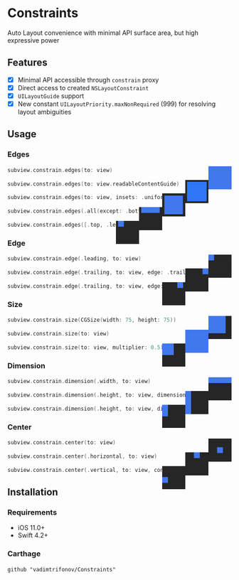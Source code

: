 # Constraints

Auto Layout convenience with minimal API surface area, but high expressive power

## Features

- [x] Minimal API accessible through `constrain` proxy
- [x] Direct access to created `NSLayoutConstraint`
- [x] `UILayoutGuide` support
- [x] New constant `UILayoutPriority.maxNonRequired` (999) for resolving layout ambiguities

## Usage

### Edges

<img align="right" width="52" height="52" src="Images/edges1.png">

```swift
subview.constrain.edges(to: view)
```

<img align="right" width="52" height="52" src="Images/edges2.png">

```swift
subview.constrain.edges(to: view.readableContentGuide)
```

<img align="right" width="52" height="52" src="Images/edges3.png">

```swift
subview.constrain.edges(to: view, insets: .uniform(10))
```

<img align="right" width="52" height="52" src="Images/edges4.png">

```swift
subview.constrain.edges(.all(except: .bottom), to: view, insets: .horizontal(10))
```

<img align="right" width="52" height="52" src="Images/edges5.png">

```swift
subview.constrain.edges([.top, .leading], to: view, insets: .leading(10))
```

### Edge

<img align="right" width="52" height="52" src="Images/edge1.png">

```swift
subview.constrain.edge(.leading, to: view)
```

<img align="right" width="52" height="52" src="Images/edge2.png">

```swift
subview.constrain.edge(.trailing, to: view, edge: .trailing)
```

<img align="right" width="52" height="52" src="Images/edge3.png">

```swift
subview.constrain.edge(.trailing, to: view, edge: .trailing, constant: -10, relation: .greaterThanOrEqual)
```

### Size

<img align="right" width="52" height="52" src="Images/size1.png">

```swift
subview.constrain.size(CGSize(width: 75, height: 75))
```

<img align="right" width="52" height="52" src="Images/size2.png">

```swift
subview.constrain.size(to: view)
```

<img align="right" width="52" height="52" src="Images/size3.png">

```swift
subview.constrain.size(to: view, multiplier: 0.5)
```

### Dimension

<img align="right" width="52" height="52" src="Images/dimension1.png">

```swift
subview.constrain.dimension(.width, to: view)
```

<img align="right" width="52" height="52" src="Images/dimension2.png">

```swift
subview.constrain.dimension(.height, to: view, dimension: .width)
```

<img align="right" width="52" height="52" src="Images/dimension3.png">

```swift
subview.constrain.dimension(.height, to: view, dimension: .width, multiplier: 0.5)
```

### Center

<img align="right" width="52" height="52" src="Images/center1.png">

```swift
subview.constrain.center(to: view)
```

<img align="right" width="52" height="52" src="Images/center2.png">

```swift
subview.constrain.center(.horizontal, to: view)
```

<img align="right" width="52" height="52" src="Images/center3.png">

```swift
subview.constrain.center(.vertical, to: view, constant: 10)
```

## Installation

### Requirements
- iOS 11.0+
- Swift 4.2+

### Carthage
```
github "vadimtrifonov/Constraints"
```
